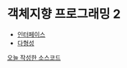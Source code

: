 # 객체지향 프로그래밍 2

+ [인터페이스](https://wikidocs.net/217)
+ [다형성](https://wikidocs.net/269)

[오늘 작성한 소스코드](./src)
